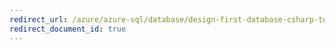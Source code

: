 ```yaml
---
redirect_url: /azure/azure-sql/database/design-first-database-csharp-tutorial
redirect_document_id: true
---
```

